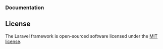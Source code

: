 ### Documentation

## License

The Laravel framework is open-sourced software licensed under the [MIT license](https://opensource.org/licenses/MIT).
